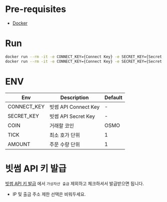 # Pre-requisites

* [Docker](https://www.docker.com/products/docker-desktop/)

# Run

```bash
docker run --rm -it -e CONNECT_KEY={Connect Key} -e SECRET_KEY={Secret key} jjangg96/bithumb-bot:latest
docker run --rm -it -e CONNECT_KEY={Connect Key} -e SECRET_KEY={Secret key} -e COIN=OSMO -e TICK=1 -e AMOUNT=1 jjangg96/bithumb-bot:latest
```

# ENV

| Env         | Description        | Default |
|-------------|--------------------|---------|
| CONNECT_KEY | 빗썸 API Connect Key | -       |
| SECRET_KEY  | 빗썸 API Secret Key  | -       |
| COIN        | 거래할 코인             | OSMO    |
| TICK        | 최소 호가 단위           | 1       |
| AMOUNT      | 주문 수량 단위           | 1       |

# 빗썸 API 키 발급

[빗썸 API 키 발급](https://www.bithumb.com/react/api-support/management-api) 에서 `가상자산 출금` 제외하고 체크하셔서 발급받으면 됩니다.

* IP 및 출금 주소 제한 선택은 비워두세요.
